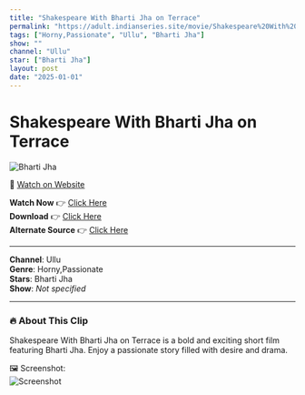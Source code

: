 ```yaml
---
title: "Shakespeare With Bharti Jha on Terrace"
permalink: "https://adult.indianseries.site/movie/Shakespeare%20With%20Bharti%20Jha%20on%20Terrace"
tags: ["Horny,Passionate", "Ullu", "Bharti Jha"]
show: ""
channel: "Ullu"
star: ["Bharti Jha"]
layout: post
date: "2025-01-01"
---
```


# Shakespeare With Bharti Jha on Terrace

![Bharti Jha](https://shorts.desisins.com/wp-content/uploads/2024/01/Bharti-Jha-on-Terrace-DesiSins.com_.jpg)

🔗 [Watch on Website](https://adult.indianseries.site/movie/Shakespeare%20With%20Bharti%20Jha%20on%20Terrace)

**Watch Now** 👉 [Click Here](https://adult.indianseries.site/movie/Shakespeare%20With%20Bharti%20Jha%20on%20Terrace)  
**Download** 👉 [Click Here](https://adult.indianseries.site/movie/Shakespeare%20With%20Bharti%20Jha%20on%20Terrace)  
**Alternate Source** 👉 [Click Here](https://adult.indianseries.site/movie/Shakespeare%20With%20Bharti%20Jha%20on%20Terrace)

---

**Channel**: Ullu  
**Genre**: Horny,Passionate  
**Stars**: Bharti Jha  
**Show**: *Not specified*

---

### 🔥 About This Clip

Shakespeare With Bharti Jha on Terrace is a bold and exciting short film featuring Bharti Jha. Enjoy a passionate story filled with desire and drama.
 
🖼️ Screenshot:  
![Screenshot](https://shorts.desisins.com/wp-content/uploads/2024/01/Bharti-Jha-on-Terrace-DesiSins.com_.jpg)
